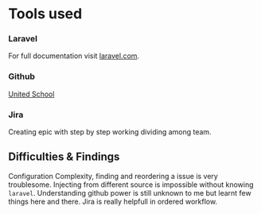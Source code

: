 # Tools used

### Laravel
For full documentation visit [laravel.com](https://laravel.com).


### Github
[United School](https://github.com/RafizImtiaz/school)

### Jira
Creating epic with step by step working dividing among team.

## Difficulties & Findings

Configuration Complexity, finding and reordering a issue is very troublesome. Injecting from different source is impossible without knowing `laravel`.
Understanding github power is still unknown to me but learnt few things here and there.
Jira is really helpfull in ordered workflow.


